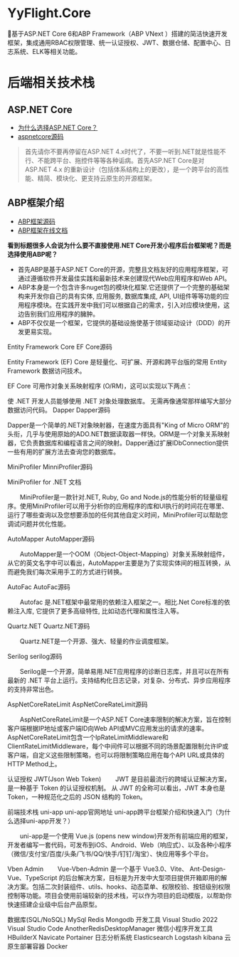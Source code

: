 # YyFlight.Core
🚀基于ASP.NET Core 6和ABP Framework（ABP VNext ）搭建的简洁快速开发框架，集成通用RBAC权限管理、统一认证授权、JWT、数据仓储、配置中心、日志系统、ELK等相关功能。

# 后端相关技术栈
## ASP.NET Core

* [为什么选择ASP.NET Core？](https://docs.microsoft.com/zh-cn/aspnet/core/introduction-to-aspnet-core?view=aspnetcore-6.0#why-choose-aspnet-core)
* [aspnetcore源码](https://github.com/dotnet/aspnetcore)

> 首先请你不要再停留在ASP.NET 4.x时代了，不要一听到.NET就是性能不行、不能跨平台、拖控件等等各种诟病。首先ASP.NET Core是对 ASP.NET 4.x 的重新设计（包括体系结构上的更改），是一个跨平台的高性能、精简、模块化、更支持云原生的开源框架。


## ABP框架介绍

* [ABP框架源码](https://github.com/abpframework/abp)
* [ABP框架在线文档](https://docs.abp.io/zh-Hans/abp/latest/Tutorials/Todo/Index?UI=MVC&DB=Mongo)

**看到标题很多人会说为什么要不直接使用.NET Core开发小程序后台框架呢？而是选择使用ABP呢？**

* 首先ABP是基于ASP.NET Core的开源，完整且文档友好的应用程序框架，可通过遵循软件开发最佳实践和最新技术来创建现代Web应用程序和Web API。
* ABP本身是一个包含许多nuget包的模块化框架.它还提供了一个完整的基础架构来开发你自己的具有实体, 应用服务, 数据库集成, API, UI组件等等功能的应用程序模块。在实践开发中我们可以根据自己的需求，引入对应模块使用，这边告别我们应用程序的臃肿。
* ABP不仅仅是一个框架，它提供的基础设施使基于领域驱动设计（DDD）的开发更易实现。


Entity Framework Core
EF Core源码

Entity Framework (EF) Core 是轻量化、可扩展、开源和跨平台版的常用 Entity Framework 数据访问技术。

EF Core 可用作对象关系映射程序 (O/RM)，这可以实现以下两点：

使 .NET 开发人员能够使用 .NET 对象处理数据库。
无需再像通常那样编写大部分数据访问代码。
Dapper
Dapper源码

Dapper是一个简单的.NET对象映射器，在速度方面具有"King of Micro ORM"的头衔，几乎与使用原始的ADO.NET数据读取器一样快。ORM是一个对象关系映射器，它负责数据库和编程语言之间的映射。Dapper通过扩展IDbConnection提供一些有用的扩展方法去查询您的数据库。

MiniProfiler
MinniProfiler源码

MiniProfiler for .NET 文档

　　MiniProfiler是一款针对.NET, Ruby, Go and Node.js的性能分析的轻量级程序。使用MiniProfiler可以用于分析你的应用程序的库和UI执行的时间花在哪里、运行了哪些查询以及您想要添加的任何其他自定义时间，MiniProfiler可以帮助您调试问题并优化性能。

AutoMapper
AutoMapper源码 

　　AutoMapper是一个OOM（Object-Object-Mapping）对象关系映射组件，从它的英文名字中可以看出，AutoMapper主要是为了实现实体间的相互转换，从而避免我们每次采用手工的方式进行转换。

AutoFac
AutoFac源码

　　Autofac 是.NET框架中最常用的依赖注入框架之一。相比.Net Core标准的依赖注入库, 它提供了更多高级特性, 比如动态代理和属性注入等。

Quartz.NET
 Quartz.NET源码

　　Quartz.NET是一个开源、强大、轻量的作业调度框架。

Serilog
serilog源码

 　　Serilog是一个开源，简单易用.NET应用程序的诊断日志库，并且可以在所有最新的 .NET 平台上运行。支持结构化日志记录，对复杂、分布式、异步应用程序的支持非常出色。

AspNetCoreRateLimit
AspNetCoreRateLimit源码

　　AspNetCoreRateLimit是一个ASP.NET Core速率限制的解决方案，旨在控制客户端根据IP地址或客户端ID向Web API或MVC应用发出的请求的速率。AspNetCoreRateLimit包含一个IpRateLimitMiddleware和ClientRateLimitMiddleware，每个中间件可以根据不同的场景配置限制允许IP或客户端，自定义这些限制策略，也可以将限制策略应用在每个API URL或具体的HTTP Method上。

认证授权
JWT(Json Web Token)
　　JWT 是目前最流行的跨域认证解决方案，是一种基于 Token 的认证授权机制。 从 JWT 的全称可以看出，JWT 本身也是 Token，一种规范化之后的 JSON 结构的 Token。

前端技术栈
uni-app
uni-app官网地址
uni-app跨平台框架介绍和快速入门（为什么选择uni-app开发？）

　　uni-app是一个使用 Vue.js (opens new window)开发所有前端应用的框架，开发者编写一套代码，可发布到iOS、Android、Web（响应式）、以及各种小程序（微信/支付宝/百度/头条/飞书/QQ/快手/钉钉/淘宝）、快应用等多个平台。

Vben Admin
 　　Vue-Vben-Admin 是一个基于 Vue3.0、Vite、 Ant-Design-Vue、TypeScript 的后台解决方案，目标是为开发中大型项目提供开箱即用的解决方案。包括二次封装组件、utils、hooks、动态菜单、权限校验、按钮级别权限控制等功能。项目会使用前端较新的技术栈，可以作为项目的启动模版，以帮助你快速搭建企业级中后台产品原型。

数据库(SQL/NoSQL)
MySql
Redis
Mongodb
开发工具
Visual Studio 2022
Visual Studio Code
AnotherRedisDesktopManager
微信小程序开发工具
HBuilderX
Navicate
Portainer
日志分析系统
Elasticsearch
Logstash
kibana
云原生部署容器
Docker

